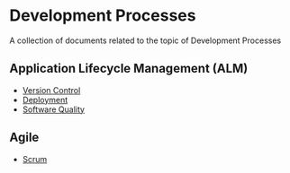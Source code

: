 # Development Processes

A collection of documents related to the topic of Development Processes

## Application Lifecycle Management (ALM)

- [Version Control](./VersionControl.md)
- [Deployment](./Deployment.md)
- [Software Quality](./SoftwareQuality.md)

## Agile

- [Scrum](./Scrum.md)
